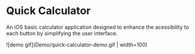 # Quick Calculator
An iOS basic calculator application designed to enhance the acessibility to each button by simplifying the user interface.

![demo gif](Demo/quick-calculator-demo.gif | width=100)

